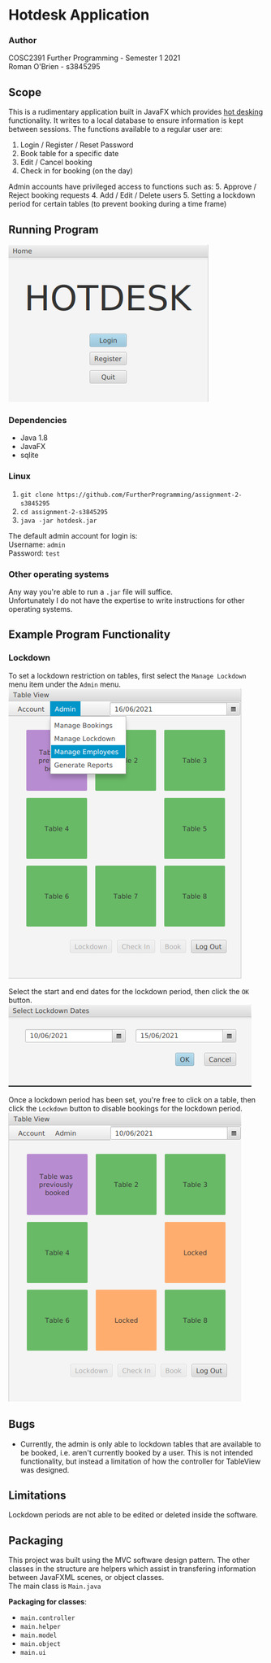 # Hotdesk Application

### Author
COSC2391 Further Programming - Semester 1 2021  
Roman O'Brien - s3845295

## Scope
This is a rudimentary application built in JavaFX which provides [hot desking](https://en.wikipedia.org/wiki/Hot_desking) functionality. It writes to a local database to ensure information is kept between sessions. The functions available to a regular user are:
1. Login / Register / Reset Password
2. Book table for a specific date
3. Edit / Cancel booking
4. Check in for booking (on the day)

Admin accounts have privileged access to functions such as:
5. Approve / Reject booking requests
4. Add / Edit / Delete users
5. Setting a lockdown period for certain tables (to prevent booking during a time frame)

## Running Program
![Hotdesk Homepage](https://github.com/FurtherProgramming/assignment-2-s3845295/blob/main/Images/homepage.png)
### Dependencies
- Java 1.8
- JavaFX 
- sqlite

### Linux

1. `git clone https://github.com/FurtherProgramming/assignment-2-s3845295`   
2. `cd assignment-2-s3845295`  
3. `java -jar hotdesk.jar`

The default admin account for login is:  
Username: `admin`  
Password: `test`

### Other operating systems
Any way you're able to run a `.jar` file will suffice.  
Unfortunately I do not have the expertise to write instructions for other operating systems.

## Example Program Functionality
### Lockdown
To set a lockdown restriction on tables, first select the `Manage Lockdown` menu item under the `Admin` menu.  
![Lockdown Menu Item](https://github.com/FurtherProgramming/assignment-2-s3845295/blob/main/Images/lockdownMenuItem.png)

Select the start and end dates for the lockdown period, then click the `OK` button.  
![Lockdown Date Selection](https://github.com/FurtherProgramming/assignment-2-s3845295/blob/main/Images/lockdownDateSelection.png)  

Once a lockdown period has been set, you're free to click on a table, then click the `Lockdown` button to disable bookings for the lockdown period.  
![Lockdown Table](https://github.com/FurtherProgramming/assignment-2-s3845295/blob/main/Images/lockdownTable.png)

## Bugs
- Currently, the admin is only able to lockdown tables that are available to be booked, i.e. aren't currently booked by a user. This is not intended functionality, but instead a limitation of how the controller for TableView was designed. 

## Limitations
Lockdown periods are not able to be edited or deleted inside the software.

## Packaging
This project was built using the MVC software design pattern. The other classes in the structure are helpers which assist in transfering information between JavaFXML scenes, or object classes.  
The main class is `Main.java`  

__Packaging for classes__:
- `main.controller`
- `main.helper`
- `main.model`
- `main.object`  
- `main.ui`
